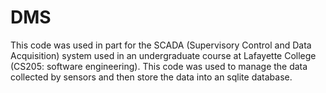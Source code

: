 # DMS
This code was used in part for the SCADA (Supervisory Control and Data Acquisition) system used in an undergraduate course at Lafayette College (CS205: software engineering). This code was used to manage the data collected by sensors and then store the data into an sqlite database.
